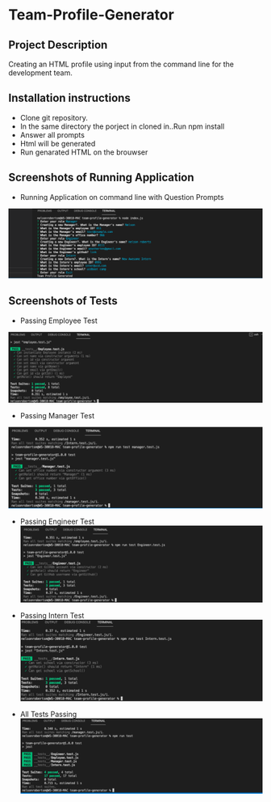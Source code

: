 # Team-Profile-Generator

## Project Description

Creating an HTML profile using input from the command line for the development team.

## Installation instructions 

* Clone git repository.
* In the same directory the porject in cloned in..Run npm install
* Answer all prompts
* Html will be generated
* Run genarated HTML on the brouwser

## Screenshots of Running Application

* Running Application on command line with Question Prompts

![Image of runing Application](assets/images/running-app.png)



## Screenshots of Tests

*  Passing Employee Test

![Image of Passing Employee Test](assets/images/employee-test-pass.png)

* Passing Manager Test

![Image of A passing Manager Test](assets/images/manager-test-pass.png)

* Passing Engineer Test
![Image of Passing Engineer Test](assets/images/engineer-test-pass.png)

* Passing Intern Test
![Image of a pssing intern Test](assets/images/intern-test-pass.png)

* All Tests Passing
![Image of all tests pass](assets/images/all-tests-pass.png)



